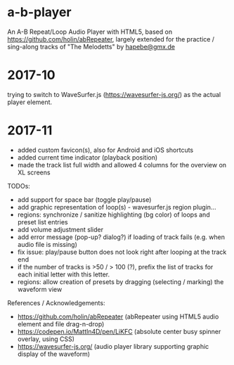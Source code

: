 a-b-player
==========

An A-B Repeat/Loop Audio Player with HTML5, based on 
https://github.com/holin/abRepeater, largely extended 
for the practice / sing-along tracks of "The Melodetts" 
by hapebe@gmx.de

2017-10 
=======
trying to switch to WaveSurfer.js (https://wavesurfer-js.org/) as the actual player element.

2017-11
=======
* added custom favicon(s), also for Android and iOS shortcuts
* added current time indicator (playback position)
* made the track list full width and allowed 4 columns for the overview on XL screens


TODOs:
* add support for space bar (toggle play/pause)
* add graphic representation of loop(s) - wavesurfer.js region plugin...
* regions: synchronize / sanitize highlighting (bg color) of loops and preset list entries
* add volume adjustment slider
* add error message (pop-up? dialog?) if loading of track fails (e.g. when audio file is missing)
* fix issue: play/pause button does not look right after looping at the track end
* if the number of tracks is >50 / > 100 (?), prefix the list of tracks for each initial letter with this letter.
* regions: allow creation of presets by dragging (selecting / marking) the waveform view


References / Acknowledgements:
* https://github.com/holin/abRepeater (abRepeater using HTML5 audio element and file drag-n-drop)
* https://codepen.io/MattIn4D/pen/LiKFC (absolute center busy spinner overlay, using CSS)
* https://wavesurfer-js.org/ (audio player library supporting graphic display of the waveform)
